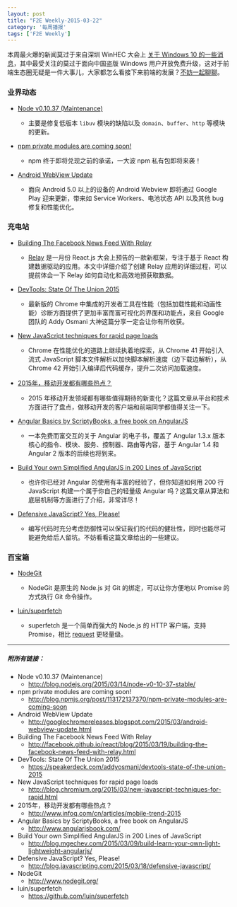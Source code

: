 ```yaml
---
layout: post
title: "F2E Weekly-2015-03-22"
category: '每周播报' 
tags: ['F2E Weekly']
---
```


本周最火爆的新闻莫过于来自深圳 WinHEC 大会上 [关于 Windows 10 的一些消息](http://www.ifanr.com/503091)，其中最受关注的莫过于面向中国盗版 Windows 用户开放免费升级，这对于前端生态圈无疑是一件大事儿，大家都怎么看接下来前端的发展？[不妨一起聊聊](http://www.zhihu.com/question/28885881)。

<!--more-->

### 业界动态

- [Node v0.10.37 (Maintenance)](http://blog.nodejs.org/2015/03/14/node-v0-10-37-stable/)
    - 主要是修复低版本 `libuv` 模块的缺陷以及 `domain`、`buffer`、`http` 等模块的更新。
    
- [npm private modules are coming soon!](http://blog.npmjs.org/post/113172137370/npm-private-modules-are-coming-soon)
    - npm 终于即将兑现之前的承诺，一大波 npm 私有包即将来袭！

- [Android WebView Update](http://googlechromereleases.blogspot.com/2015/03/android-webview-update.html)
    - 面向 Android 5.0 以上的设备的 Android Webview 即将通过 Google Play 迎来更新，带来如 Service Workers、电池状态 API 以及其他 bug 修复和性能优化。

### 充电站

- [Building The Facebook News Feed With Relay](http://facebook.github.io/react/blog/2015/03/19/building-the-facebook-news-feed-with-relay.html)
    - [Relay](http://facebook.github.io/react/blog/2015/02/20/introducing-relay-and-graphql.html) 是一月份 React.js 大会上预告的一款新框架，专注于基于 React 构建数据驱动的应用。本文中详细介绍了创建 Relay 应用的详细过程，可以提前体会一下 Relay 如何自动化和高效地预获取数据。

- [DevTools: State Of The Union 2015](https://speakerdeck.com/addyosmani/devtools-state-of-the-union-2015)
    - 最新版的 Chrome 中集成的开发者工具在性能（包括加载性能和动画性能）诊断方面提供了更加丰富而富可视化的界面和功能点，来自 Google 团队的 Addy Osmani 大神这篇分享一定会让你有所收获。 
    
- [New JavaScript techniques for rapid page loads](http://blog.chromium.org/2015/03/new-javascript-techniques-for-rapid.html)
    - Chrome 在性能优化的道路上继续执着地探索，从 Chrome 41 开始引入流式 JavaScript 脚本文件解析以加快脚本解析速度（边下载边解析），从 Chrome 42 开始引入编译后代码缓存，提升二次访问加载速度。

- [2015年，移动开发都有哪些热点？](http://www.infoq.com/cn/articles/mobile-trend-2015)
    - 2015 年移动开发领域都有哪些值得期待的新变化？这篇文章从平台和技术方面进行了盘点，做移动开发的客户端和前端同学都值得关注一下。
    
- [Angular Basics by ScriptyBooks, a free book on AngularJS](http://www.angularjsbook.com/)
    - 一本免费而富交互的关于 Angular 的电子书，覆盖了 Angular 1.3.x 版本核心的指令、模块、服务、控制器、路由等内容，基于 Angular 1.4 和 Angular 2 版本的后续也将到来。
    
- [Build Your own Simplified AngularJS in 200 Lines of JavaScript](http://blog.mgechev.com/2015/03/09/build-learn-your-own-light-lightweight-angularjs/)
    - 也许你已经对 Angular 的使用有丰富的经验了，但你知道如何用 200 行 JavaScript 构建一个属于你自己的轻量级 Angular 吗？这篇文章从算法和底层机制等方面进行了介绍，非常详尽！
    
- [Defensive JavaScript? Yes, Please!](http://blog.javascripting.com/2015/03/18/defensive-javascript/)
    - 编写代码时充分考虑防御性可以保证我们的代码的健壮性，同时也能尽可能避免给后人留坑。不妨看看这篇文章给出的一些建议。
	
### 百宝箱
	
- [NodeGit](http://www.nodegit.org/)
    - NodeGit 是原生的 Node.js 对 Git 的绑定，可以让你方便地以 Promise 的方式执行 Git 命令操作。
    
- [luin/superfetch](https://github.com/luin/superfetch)
    - superfetch 是一个简单而强大的 Node.js 的 HTTP 客户端，支持 Promise，相比 [request](https:\\www.npmjs.com/package/request) 更轻量级。

---

##### 附所有链接：

- Node v0.10.37 (Maintenance)
    - http://blog.nodejs.org/2015/03/14/node-v0-10-37-stable/
- npm private modules are coming soon!
    - http://blog.npmjs.org/post/113172137370/npm-private-modules-are-coming-soon
- Android WebView Update
    - http://googlechromereleases.blogspot.com/2015/03/android-webview-update.html
- Building The Facebook News Feed With Relay
    - http://facebook.github.io/react/blog/2015/03/19/building-the-facebook-news-feed-with-relay.html
- DevTools: State Of The Union 2015
    - https://speakerdeck.com/addyosmani/devtools-state-of-the-union-2015
- New JavaScript techniques for rapid page loads
    - http://blog.chromium.org/2015/03/new-javascript-techniques-for-rapid.html
- 2015年，移动开发都有哪些热点？
    - http://www.infoq.com/cn/articles/mobile-trend-2015
- Angular Basics by ScriptyBooks, a free book on AngularJS
    - http://www.angularjsbook.com/
- Build Your own Simplified AngularJS in 200 Lines of JavaScript
    - http://blog.mgechev.com/2015/03/09/build-learn-your-own-light-lightweight-angularjs/
- Defensive JavaScript? Yes, Please!
    - http://blog.javascripting.com/2015/03/18/defensive-javascript/
- NodeGit
    - http://www.nodegit.org/
- luin/superfetch
    - https://github.com/luin/superfetch